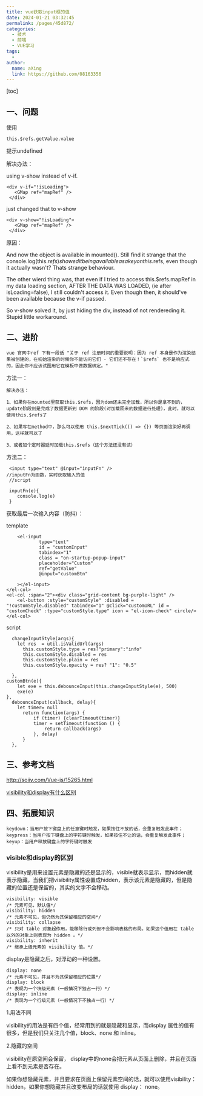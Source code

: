 ```yaml
---
title: vue获取input框的值
date: 2024-01-21 03:32:45
permalink: /pages/45d872/
categories:
  - 技术
  - 前端
  - VUE学习
tags:
  - 
author: 
  name: aXing
  link: https://github.com/08163356
---
```

[toc]

## 一、问题

使用

```
this.$refs.getValue.value
```

提示undefined

解决办法：

using v-show instead of v-if.

```
<div v-if="!isLoading"> 
   <GMap ref="mapRef" />
 </div>
```

just changed that to v-show

```
<div v-show="!isLoading"> 
   <GMap ref="mapRef" />
 </div>
```

原因：

And now the object is available in mounted(). Still find it strange that the console.log(this.$refs) showed it being available as a key on this.$refs, even though it actually wasn't? Thats strange behaviour.

The other wierd thing was, that even if I tried to access this.$refs.mapRef in my data loading section, AFTER THE DATA WAS LOADED, (ie after isLoading=false), I still couldn't access it. Even though then, it should've been available because the v-if passed.

So v-show solved it, by just hiding the div, instead of not rendereding it. Stupid little workaround.

## 二、进阶

```
vue 官网中ref 下有一段话 "关于 ref 注册时间的重要说明：因为 ref 本身是作为渲染结果被创建的，在初始渲染的时候你不能访问它们 - 它们还不存在！`$refs` 也不是响应式的，因此你不应该试图用它在模板中做数据绑定。"
```

方法一：

```
解决办法：

1、如果你在mounted里获取this.$refs，因为dom还未完全加载，所以你是拿不到的， update阶段则是完成了数据更新到 DOM 的阶段(对加载回来的数据进行处理)，此时，就可以使用this.$refs了

2、如果写在method中，那么可以使用 this.$nextTick(() => {}) 等页面渲染好再调用，这样就可以了

3、或者加个定时器延时加载this.$refs（这个方法还没有试）
```



方法二：

```
 <input type="text" @input="inputFn" />
//inputFn为函数，实时获取输入的值
 //script
 
 inputFn(e){
    console.log(e)
 }
```



获取最后一次输入内容（防抖）：

template

```
    <el-input
            type="text"
            id = "customInput"
            tabindex="1"
            class = "on-startup-popup-input"
            placeholder="Custom"
            ref="getValue"
            @input="customBtn"

    ></el-input>
</el-col>
<el-col :span="2"><div class="grid-content bg-purple-light" />
    <el-button :style="customStyle" :disabled = "!customStyle.disabled" tabindex="1" @click="customURL" id = "customCheck" :type="customStyle.type" icon = "el-icon-check" circle/>
</el-col>
```

script

```
  changeInputStyle(args){
    let res  = util.isValidUrl(args)
      this.customStyle.type = res?"primary":"info"
      this.customStyle.disabled = res
      this.customStyle.plain = res
      this.customStyle.opacity = res? "1": "0.5"

  },
customBtn(e){
    let exe = this.debounceInput(this.changeInputStyle(e), 500)
    exe(e)
},
  debounceInput(callback, delay){
    let timer= null
      return function(args) {
          if (timer) {clearTimeout(timer)}
          timer = setTimeout(function () {
              return callback(args)
          }, delay)
      }
  },
```

## 三、参考文档

http://soiiy.com/Vue-js/15265.html

[visibility和display有什么区别](https://www.yisu.com/zixun/118454.html)

## 四、拓展知识

```
keydown：当用户按下键盘上的任意键时触发，如果按住不放的话，会重复触发此事件； 
keypress：当用户按下键盘上的字符键时触发，如果按住不让的话，会重复触发此事件； 
keyup：当用户释放键盘上的字符键时触发
```

### visible和display的区别

visibility是用来设置元素是隐藏的还是显示的，visible就表示显示，而hidden就表示隐藏，当我们把visibility属性设置成hidden，表示该元素是隐藏的，但是隐藏的位置还是保留的，其实的文字不会移动。

```
visibility: visible
/* 元素可见，默认值*/
visibility: hidden
/* 元素不可见，但仍然为其保留相应的空间*/
visibility: collapse
/* 只对 table 对象起作用，能移除行或列但不会影响表格的布局。如果这个值用在 table 以外的对象上则表现为 hidden 。*/
visibility: inherit
/* 继承上级元素的 visibility 值。*/
```

display是隐藏之后，对浮动的一种设置。

```
display: none
/* 元素不可见，并且不为其保留相应的位置*/
display: block
/* 表现为一个块级元素（一般情况下独占一行）*/
display: inline
/* 表现为一个行级元素（一般情况下不独占一行）*/
```

1.用法不同

visibility的用法是有四个值，经常用到的就是隐藏和显示，而display 属性的值有很多，但是我们只关注几个值，block、none 和 inline。

2.隐藏的空间

visibility在原空间会保留， display中的none会把元素从页面上删除，并且在页面上看不到元素是否存在。

如果你想隐藏元素，并且要求在页面上保留元素空间的话，就可以使用visibility： hidden，如果你想隐藏并且改变布局的话就使用 display： none。